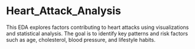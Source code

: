 # Heart_Attack_Analysis
This EDA explores factors contributing to heart attacks using visualizations and statistical analysis. The goal is to identify key patterns and risk factors such as age, cholesterol, blood pressure, and lifestyle habits.
